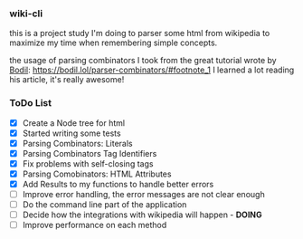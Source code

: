 ### wiki-cli

this is a project study I'm doing to parser some html from wikipedia
to maximize my time when remembering simple concepts.

the usage of parsing combinators I took from the great tutorial wrote by [Bodil](https://github.com/bodil):
https://bodil.lol/parser-combinators/#footnote_1
I learned a lot reading his article, it's really awesome!


### ToDo List

- [x] Create a Node tree for html
- [x] Started writing some tests
- [x] Parsing Combinators: Literals
- [x] Parsing Combinators Tag Identifiers
- [x] Fix problems with self-closing tags
- [x] Parsing Comobinators: HTML Attributes
- [x] Add Results to my functions to handle better errors
- [ ] Improve error handling, the error messages are not clear enough
- [ ] Do the command line part of the application
- [ ] Decide how the integrations with wikipedia will happen - **DOING**
- [ ] Improve performance on each method
